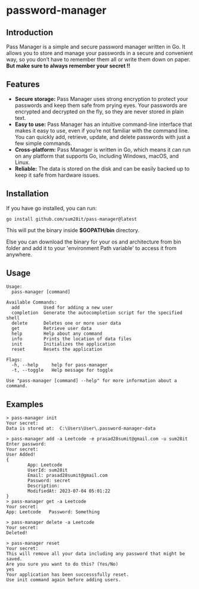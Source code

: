 
# password-manager

## Introduction

Pass Manager is a simple and secure password manager written in Go. It allows you to store and manage your passwords in a secure and convenient way, so you don’t have to remember them all or write them down on paper.
__But make sure to always remember your secret !!__

## Features

- __Secure storage:__ Pass Manager uses strong encryption to protect your passwords and keep them safe from prying eyes. Your passwords are encrypted and decrypted on the fly, so they are never stored in plain text.
- __Easy to use:__ Pass Manager has an intuitive command-line interface that makes it easy to use, even if you’re not familiar with the command line. You can quickly add, retrieve, update, and delete passwords with just a few simple commands.
- __Cross-platform:__ Pass Manager is written in Go, which means it can run on any platform that supports Go, including Windows, macOS, and Linux.
- __Reliable:__ The data is stored on the disk and can be easily backed up to keep it safe from hardware issues.

## Installation

If you have go installed, you can run:

``` shell
go install github.com/sum28it/pass-manager@latest
```

This will put the binary inside __$GOPATH/bin__ directory.

Else you can download the binary for your os and architecture from bin folder and add it to your 'environment Path variable' to access it from anywhere.

## Usage

``` text
Usage:
  pass-manager [command]

Available Commands:
  add         Used for adding a new user
  completion  Generate the autocompletion script for the specified shell
  delete      Deletes one or more user data
  get         Retrieve user data
  help        Help about any command
  info        Prints the location of data files
  init        Initializes the application
  reset       Resets the application

Flags:
  -h, --help     help for pass-manager
  -t, --toggle   Help message for toggle

Use "pass-manager [command] --help" for more information about a command.
```

## Examples

``` shell
> pass-manager init 
Your secret:
Data is stored at:  C:\Users\User\.password-manager-data

> pass-manager add -a Leetcode -e prasad28sumit@gmail.com -u sum28it 
Enter password:
Your secret:
User Added!
{
        App: Leetcode
        UserId: sum28it
        Email: prasad28sumit@gmail.com
        Password: secret
        Description:
        ModifiedAt: 2023-07-04 05:01:22
}
> pass-manager get -a Leetcode 
Your secret: 
App: Leetcode   Password: Something

> pass-manager delete -a Leetcode 
Your secret:
Deleted!

> pass-manager reset 
Your secret:
This will remove all your data including any password that might be saved.
Are you sure you want to do this? (Yes/No)
yes
Your application has been successsfully reset.
Use init command again before adding users.   
```
